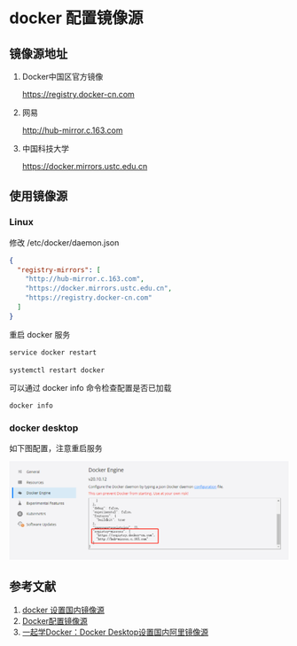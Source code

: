 # docker 配置镜像源

## 镜像源地址

1. Docker中国区官方镜像

   https://registry.docker-cn.com
2. 网易

   http://hub-mirror.c.163.com

3. 中国科技大学

   https://docker.mirrors.ustc.edu.cn

## 使用镜像源

### Linux

修改 /etc/docker/daemon.json

```json
{
  "registry-mirrors": [
    "http://hub-mirror.c.163.com",
    "https://docker.mirrors.ustc.edu.cn",
    "https://registry.docker-cn.com"
  ]
}
```

重启 docker 服务

```shell
service docker restart

systemctl restart docker 
```

可以通过 docker info 命令检查配置是否已加载

```shell
docker info
```

### docker desktop

如下图配置，注意重启服务

![docker_desktop_配置镜像源.png](assets/docker_desktop_配置镜像源.png)

## 参考文献

1. [docker 设置国内镜像源](https://blog.csdn.net/whatday/article/details/86770609/)
2. [Docker配置镜像源](https://blog.csdn.net/weixin_49244483/article/details/127195264)
3. [一起学Docker：Docker Desktop设置国内阿里镜像源](https://blog.csdn.net/haowll/article/details/125689724)